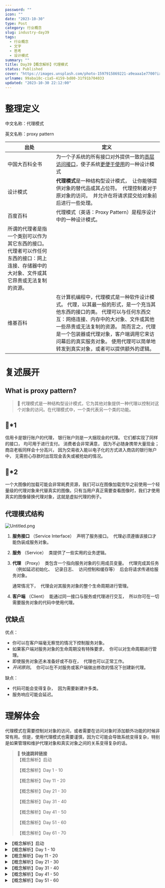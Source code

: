 ```yaml
---
password: ""
icon: ""
date: "2023-10-30"
type: Post
category: 行业概念
slug: industry-day39
tags:
  - 行业概念
  - 文字
  - 思考
  - 设计模式
summary: ""
title: Day39【概念解析】代理模式
status: Published
cover: "https://images.unsplash.com/photo-1597915869221-a9eaaa1e7700?ixlib=rb-4.0.3&q=85&fm=jpg&crop=entropy&cs=srgb"
urlname: 99aba18c-c1a5-4159-bd80-31f91b704033
updated: "2023-10-30 22:12:00"
---
```


# 整理定义

中文名称：代理模式

英文名称：proxy pattern

| 出处                                                                                                                                     | 定义                                                                                                                                                                                                                                                                                                                               |
| ---------------------------------------------------------------------------------------------------------------------------------------- | ---------------------------------------------------------------------------------------------------------------------------------------------------------------------------------------------------------------------------------------------------------------------------------------------------------------------------------- |
| 中国大百科全书                                                                                                                           | 为一个子系统的所有接口对外提供一致的<u>高层访问接口</u>，使子系统<u>更便于使用</u>的一种设计模式                                                                                                                                                                                                                                   |
| 设计模式                                                                                                                                 | **代理模式**是一种结构型设计模式，  让你能够提供对象的替代品或其占位符。  代理控制着对于原对象的访问，  并允许在将请求提交给对象前后进行一些处理。                                                                                                                                                                                 |
| 百度百科                                                                                                                                 | 代理模式（英语：Proxy Pattern）是程序设计中的一种设计模式。                                                                                                                                                                                                                                                                        |
| 所谓的代理者是指一个类别可以作为其它东西的接口。代理者可以作任何东西的接口：网上连接、存储器中的大对象、文件或其它昂贵或无法复制的资源。 |
| 维基百科                                                                                                                                 | 在计算机编程中，代理模式是一种软件设计模式。 代理，以其最一般的形式，是一个充当其他东西的接口的类。 代理可以与任何东西交互：网络连接、内存中的大对象、文件或其他一些昂贵或无法复制的资源。 简而言之，代理是一个包装器或代理对象，客户端调用它来访问幕后的真实服务对象。 使用代理可以简单地转发到真实对象，或者可以提供额外的逻辑。 |

# 复述展开

## What is proxy pattern?

> 📌 代理模式是一种结构型设计模式，它为其他对象提供一种代理以控制对这个对象的访问。在代理模式中，一个类代表另一个类的功能。

## 🌰\*1

信用卡是银行账户的代理， 银行账户则是一大捆现金的代理。 它们都实现了同样的接口， 均可用于进行支付。 消费者会非常满意， 因为不必随身携带大量现金； 商店老板同样会十分高兴， 因为交易收入能以电子化的方式进入商店的银行账户中， 无需担心存款时出现现金丢失或被抢劫的情况。

## 🌰\*2

一个大图像的加载可能会非常耗费资源，我们可以在图像加载完毕之前使用一个轻量级的代理对象来代替真实的图像。只有当用户真正需要查看图像时，我们才使用真实的图像替换代理对象，这就是虚拟代理的例子。

## 代理模式结构

![Untitled.png](https://prod-files-secure.s3.us-west-2.amazonaws.com/dea38628-64dc-40fd-8d17-2efa87e3d554/992912a5-bf0d-4691-8a6a-934f17fe24fd/Untitled.png?X-Amz-Algorithm=AWS4-HMAC-SHA256&X-Amz-Content-Sha256=UNSIGNED-PAYLOAD&X-Amz-Credential=AKIAT73L2G45HZZMZUHI%2F20231121%2Fus-west-2%2Fs3%2Faws4_request&X-Amz-Date=20231121T120427Z&X-Amz-Expires=3600&X-Amz-Signature=cb673326c1e5607ed5fd902f7d5678414c7cf02edc8be090febcbcf4ab5203b0&X-Amz-SignedHeaders=host&x-id=GetObject)

1. **服务接口** （Service Interface）  声明了服务接口。  代理必须遵循该接口才能伪装成服务对象。
2. **服务** （Service）  类提供了一些实用的业务逻辑。
3. **代理** （Proxy）  类包含一个指向服务对象的引用成员变量。  代理完成其任务  （例如延迟初始化、  记录日志、  访问控制和缓存等）  后会将请求传递给服务对象。

   通常情况下，  代理会对其服务对象的整个生命周期进行管理。

4. **客户端** （Client）  能通过同一接口与服务或代理进行交互，  所以你可在一切需要服务对象的代码中使用代理。

## 优缺点

优点：

- 你可以在客户端毫无察觉的情况下控制服务对象。
- 如果客户端对服务对象的生命周期没有特殊要求，  你可以对生命周期进行管理。
- 即使服务对象还未准备好或不存在，  代理也可以正常工作。
- _开闭原则_。  你可以在不对服务或客户端做出修改的情况下创建新代理。

缺点：

- 代码可能会变得复杂，  因为需要新建许多类。
- 服务响应可能会延迟。

# 理解体会

代理模式在需要控制对对象的访问，或者需要在访问对象时添加额外功能的时候非常有用。但是，使用代理模式也需要谨慎，因为它可能会导致系统变得复杂，特别是如果管理和维护代理对象和真实对象之间的关系变得复杂的话。

> 📌 **快速跳转链接**  
> 【概念解析】启动
>
> 【概念解析】Day 1 - 10
>
> 【概念解析】Day 11 - 20
>
> 【概念解析】Day 21 - 30
>
> 【概念解析】Day 31 - 40
>
> 【概念解析】Day 41 - 50
>
> 【概念解析】Day 51 - 60
>
> 【概念解析】Day 61 - 70

<details>
<summary>【概念解析】启动</summary>

[bookmark](https://kuangyichen.com/article/industry)

[bookmark](https://kuangyichen.com/article/start-industry-100-words)

</details>

<details>
<summary>【概念解析】Day 1 - 10</summary>

[bookmark](https://kuangyichen.com/article/industry-day1)

[bookmark](https://kuangyichen.com/article/industry-day2)

[bookmark](https://kuangyichen.com/article/industry-day3)

[bookmark](https://kuangyichen.com/article/industry-day4)

[bookmark](https://kuangyichen.com/article/industry-day5)

[bookmark](https://kuangyichen.com/article/industry-day6)

[bookmark](https://kuangyichen.com/article/industry-day7)

[bookmark](https://kuangyichen.com/article/industry-day8)

[bookmark](https://kuangyichen.com/article/industry-day9)

[bookmark](https://kuangyichen.com/article/industry-day10)

</details>

<details>
<summary>【概念解析】Day 11 - 20</summary>

[bookmark](https://kuangyichen.com/article/industry-day11)

[bookmark](https://kuangyichen.com/article/industry-day12)

[bookmark](https://kuangyichen.com/article/industry-day13)

[bookmark](https://kuangyichen.com/article/industry-day14)

[bookmark](https://kuangyichen.com/article/industry-day15)

[bookmark](https://kuangyichen.com/article/industry-day16)

[bookmark](https://kuangyichen.com/article/industry-day17)

[bookmark](https://kuangyichen.com/article/industry-day18)

[bookmark](https://kuangyichen.com/article/industry-day19)

[bookmark](https://kuangyichen.com/article/industry-day20)

</details>

<details>
<summary>【概念解析】Day 21 - 30</summary>

[bookmark](https://kuangyichen.com/article/industry-day21)

[bookmark](https://kuangyichen.com/article/industry-day22)

[bookmark](https://kuangyichen.com/article/industry-day23)

[bookmark](https://kuangyichen.com/article/industry-day24)

[bookmark](https://kuangyichen.com/article/industry-day25)

[bookmark](https://kuangyichen.com/article/industry-day26)

[bookmark](https://kuangyichen.com/article/industry-day27)

[bookmark](https://kuangyichen.com/article/industry-day28)

[bookmark](https://kuangyichen.com/article/industry-day29)

[bookmark](https://kuangyichen.com/article/industry-day30)

</details>

<details>
<summary>【概念解析】Day 31 - 40</summary>

[bookmark](https://kuangyichen.com/article/industry-day31)

[bookmark](https://kuangyichen.com/article/industry-day32)

[bookmark](https://kuangyichen.com/article/industry-day33)

[bookmark](https://kuangyichen.com/article/industry-day34)

[bookmark](https://kuangyichen.com/article/industry-day35)

[bookmark](https://kuangyichen.com/article/industry-day36)

[bookmark](https://kuangyichen.com/article/industry-day37)

[bookmark](https://kuangyichen.com/article/industry-day38)

[bookmark](https://kuangyichen.com/article/industry-day39)

[bookmark](https://kuangyichen.com/article/industry-day40)

</details>

<details>
<summary>【概念解析】Day 41 - 50</summary>

[bookmark](https://kuangyichen.com/article/industry-day41)

[bookmark](https://kuangyichen.com/article/industry-day42)

[bookmark](https://kuangyichen.com/article/industry-day43)

[bookmark](https://kuangyichen.com/article/industry-day44)

[bookmark](https://kuangyichen.com/article/industry-day45)

[bookmark](https://kuangyichen.com/article/industry-day46)

[bookmark](https://kuangyichen.com/article/industry-day47)

[bookmark](https://kuangyichen.com/article/industry-day48)

[bookmark](https://kuangyichen.com/article/industry-day49)

[bookmark](https://kuangyichen.com/article/industry-day50)

</details>

<details>
<summary>【概念解析】Day 51 - 60</summary>

[bookmark](https://kuangyichen.com/article/industry-day51)

[bookmark](https://kuangyichen.com/article/industry-day52)

[bookmark](https://kuangyichen.com/article/industry-day53)

[bookmark](https://kuangyichen.com/article/industry-day54)

[bookmark](https://kuangyichen.com/article/industry-day55)

[bookmark](https://kuangyichen.com/article/industry-day56)

[bookmark](https://kuangyichen.com/article/industry-day57)

[bookmark](https://kuangyichen.com/article/industry-day58)

[bookmark](https://kuangyichen.com/article/industry-day59)

</details>
